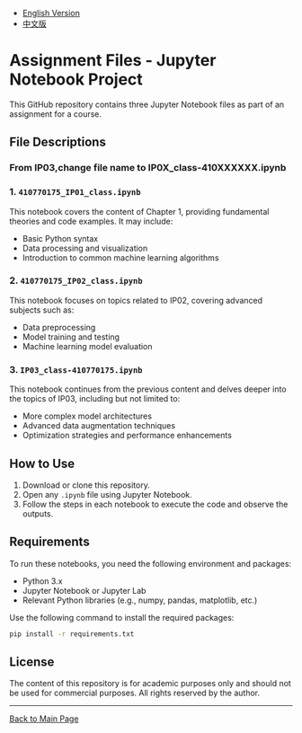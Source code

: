 - [English Version](README_EN.md)
- [中文版](README_ZH.md)

# Assignment Files - Jupyter Notebook Project

This GitHub repository contains three Jupyter Notebook files as part of an assignment for a course.

## File Descriptions

### From IP03,change file name to IP0X_class-410XXXXXX.ipynb

### 1. `410770175_IP01_class.ipynb`
This notebook covers the content of Chapter 1, providing fundamental theories and code examples. It may include:
- Basic Python syntax
- Data processing and visualization
- Introduction to common machine learning algorithms

### 2. `410770175_IP02_class.ipynb`
This notebook focuses on topics related to IP02, covering advanced subjects such as:
- Data preprocessing
- Model training and testing
- Machine learning model evaluation

### 3. `IP03_class-410770175.ipynb`
This notebook continues from the previous content and delves deeper into the topics of IP03, including but not limited to:
- More complex model architectures
- Advanced data augmentation techniques
- Optimization strategies and performance enhancements

## How to Use

1. Download or clone this repository.
2. Open any `.ipynb` file using Jupyter Notebook.
3. Follow the steps in each notebook to execute the code and observe the outputs.

## Requirements

To run these notebooks, you need the following environment and packages:
- Python 3.x
- Jupyter Notebook or Jupyter Lab
- Relevant Python libraries (e.g., numpy, pandas, matplotlib, etc.)

Use the following command to install the required packages:

```bash
pip install -r requirements.txt
```

## License

The content of this repository is for academic purposes only and should not be used for commercial purposes. All rights reserved by the author.

---

[Back to Main Page](README.md)

